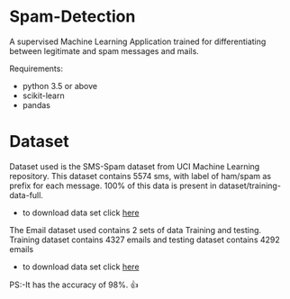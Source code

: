 # Spam-Detection

A supervised Machine Learning Application trained for differentiating between legitimate and spam messages and mails.

Requirements:
 * python 3.5 or above
 * scikit-learn
 * pandas
 
 # Dataset
 Dataset used is the SMS-Spam dataset from UCI Machine Learning repository. This dataset contains 5574 sms, with label of ham/spam as prefix for each message. 100% of this data is present in dataset/training-data-full.
 
 *  to download data set click [here](https://archive.ics.uci.edu/ml/datasets/sms+spam+collection)
 
 The Email dataset used contains 2 sets of data Training and testing. Training dataset contains 4327 emails and testing dataset contains 4292 emails
 
 *  to download data set click [here](http://csmining.org/index.php/spam-email-datasets-.html)
 
PS:-It has the accuracy of 98%. :+1:
